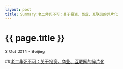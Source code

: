 ```yaml
---
layout: post
title: Summary:老二非死不可：关于投资、商业、互联网的碎片化
---
```


{{ page.title }}
================

<p class="meta">3 Oct 2014 - Beijing</p>

 
##[老二非死不可：关于投资、商业、互联网的碎片化](http://www.duokan.com/book/43384)